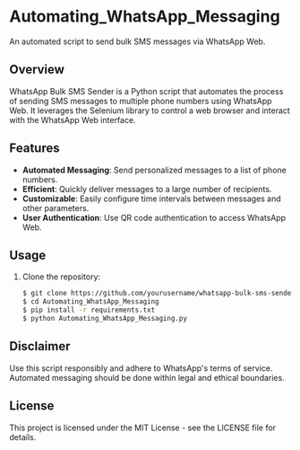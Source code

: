 # Automating_WhatsApp_Messaging

An automated script to send bulk SMS messages via WhatsApp Web.

## Overview

WhatsApp Bulk SMS Sender is a Python script that automates the process of sending SMS messages to multiple phone numbers using WhatsApp Web. It leverages the Selenium library to control a web browser and interact with the WhatsApp Web interface.

## Features

- **Automated Messaging**: Send personalized messages to a list of phone numbers.
- **Efficient**: Quickly deliver messages to a large number of recipients.
- **Customizable**: Easily configure time intervals between messages and other parameters.
- **User Authentication**: Use QR code authentication to access WhatsApp Web.

## Usage

1. Clone the repository:
   ```bash
   $ git clone https://github.com/yourusername/whatsapp-bulk-sms-sender.git
   $ cd Automating_WhatsApp_Messaging
   $ pip install -r requirements.txt
   $ python Automating_WhatsApp_Messaging.py

## Disclaimer

Use this script responsibly and adhere to WhatsApp's terms of service. Automated messaging should be done within legal and ethical boundaries.

## License

This project is licensed under the MIT License - see the LICENSE file for details.





